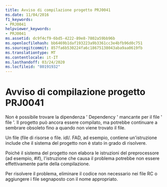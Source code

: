 ```yaml
---
title: Avviso di compilazione progetto PRJ0041
ms.date: 11/04/2016
f1_keywords:
- PRJ0041
helpviewer_keywords:
- PRJ0041
ms.assetid: dc9f4cf9-6bd5-4222-89e8-7802a59bb96b
ms.openlocfilehash: bb6469b1daf193223a9b3361cc3e4bfb96d0c751
ms.sourcegitcommit: 857fa6b530224fa6c18675138043aba9aa0619fb
ms.translationtype: MT
ms.contentlocale: it-IT
ms.lasthandoff: 03/24/2020
ms.locfileid: "80191932"
---
```

# <a name="project-build-warning-prj0041"></a>Avviso di compilazione progetto PRJ0041

Non è possibile trovare la dipendenza ' Dependency ' mancante per il file ' file '. Il progetto può ancora essere compilato, ma potrebbe continuare a sembrare obsoleto fino a quando non viene trovato il file.

Un file (file di risorse o file. idl/. FAD, ad esempio, contiene un'istruzione include che il sistema del progetto non è stato in grado di risolvere.

Poiché il sistema del progetto non elabora le istruzioni del preprocessore (ad esempio, #if), l'istruzione che causa il problema potrebbe non essere effettivamente parte della compilazione.

Per risolvere il problema, eliminare il codice non necessario nei file RC o aggiungere i file segnaposto con il nome appropriato.
